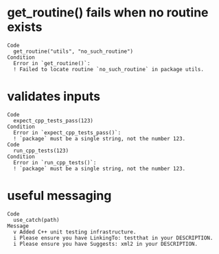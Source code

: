 # get_routine() fails when no routine exists

    Code
      get_routine("utils", "no_such_routine")
    Condition
      Error in `get_routine()`:
      ! Failed to locate routine `no_such_routine` in package utils.

# validates inputs

    Code
      expect_cpp_tests_pass(123)
    Condition
      Error in `expect_cpp_tests_pass()`:
      ! `package` must be a single string, not the number 123.
    Code
      run_cpp_tests(123)
    Condition
      Error in `run_cpp_tests()`:
      ! `package` must be a single string, not the number 123.

# useful messaging

    Code
      use_catch(path)
    Message
      v Added C++ unit testing infrastructure.
      i Please ensure you have LinkingTo: testthat in your DESCRIPTION.
      i Please ensure you have Suggests: xml2 in your DESCRIPTION.

